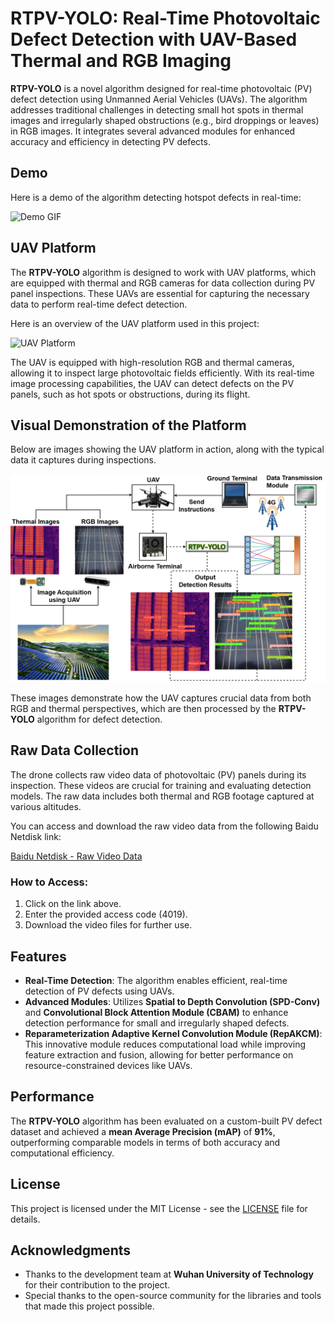 # RTPV-YOLO: Real-Time Photovoltaic Defect Detection with UAV-Based Thermal and RGB Imaging

**RTPV-YOLO** is a novel algorithm designed for real-time photovoltaic (PV) defect detection using Unmanned Aerial Vehicles (UAVs). The algorithm addresses traditional challenges in detecting small hot spots in thermal images and irregularly shaped obstructions (e.g., bird droppings or leaves) in RGB images. It integrates several advanced modules for enhanced accuracy and efficiency in detecting PV defects.

## Demo

Here is a demo of the algorithm detecting hotspot defects in real-time:

![Demo GIF](examples/hotspot-detect.gif)

## UAV Platform

The **RTPV-YOLO** algorithm is designed to work with UAV platforms, which are equipped with thermal and RGB cameras for data collection during PV panel inspections. These UAVs are essential for capturing the necessary data to perform real-time defect detection.

Here is an overview of the UAV platform used in this project:

![UAV Platform](images/fig1.png)

The UAV is equipped with high-resolution RGB and thermal cameras, allowing it to inspect large photovoltaic fields efficiently. With its real-time image processing capabilities, the UAV can detect defects on the PV panels, such as hot spots or obstructions, during its flight.

## Visual Demonstration of the Platform

Below are images showing the UAV platform in action, along with the typical data it captures during inspections.

![UAV in Action](images/fig2.png)

These images demonstrate how the UAV captures crucial data from both RGB and thermal perspectives, which are then processed by the **RTPV-YOLO** algorithm for defect detection.

## Raw Data Collection

The drone collects raw video data of photovoltaic (PV) panels during its inspection. These videos are crucial for training and evaluating detection models. The raw data includes both thermal and RGB footage captured at various altitudes.

You can access and download the raw video data from the following Baidu Netdisk link:

[Baidu Netdisk - Raw Video Data](https://pan.baidu.com/s/1yPEjzDxNqisjyBJwAx3cUw)

### How to Access:
1. Click on the link above.
2. Enter the provided access code (4019).
3. Download the video files for further use.

## Features

- **Real-Time Detection**: The algorithm enables efficient, real-time detection of PV defects using UAVs.
- **Advanced Modules**: Utilizes **Spatial to Depth Convolution (SPD-Conv)** and **Convolutional Block Attention Module (CBAM)** to enhance detection performance for small and irregularly shaped defects.
- **Reparameterization Adaptive Kernel Convolution Module (RepAKCM)**: This innovative module reduces computational load while improving feature extraction and fusion, allowing for better performance on resource-constrained devices like UAVs.

## Performance

The **RTPV-YOLO** algorithm has been evaluated on a custom-built PV defect dataset and achieved a **mean Average Precision (mAP)** of **91%**, outperforming comparable models in terms of both accuracy and computational efficiency.

## License

This project is licensed under the MIT License - see the [LICENSE](LICENSE) file for details.

## Acknowledgments

- Thanks to the development team at **Wuhan University of Technology** for their contribution to the project.
- Special thanks to the open-source community for the libraries and tools that made this project possible.
